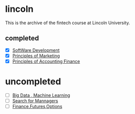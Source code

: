 # lincoln
This is the archive of the fintech course at Lincoln University.



## completed
- [x] [SoftWare Development](SoftWareDevelopment/)
- [x] [Principles of Marketing](PrinciplesofMarketing/)
- [x] [Principles of Accounting Finance](PrinciplesofAccountingFinance/)

# uncompleted
- [ ] [Big Data , Machine Learning](BigData,MachineLearning/)
- [ ] [Search for Mannagers](SearchforMannagers/)
- [ ] [Finance,Futures,Options](Finance,Futures,Options/)
